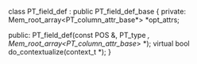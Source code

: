 class PT_field_def : public PT_field_def_base {
  private:
    Mem_root_array<PT_column_attr_base*> *opt_attrs;

  public:
    PT_field_def(const POS &, PT_type *, Mem_root_array<PT_column_attr_base*> *);
    virtual bool do_contextualize(context_t *);
}